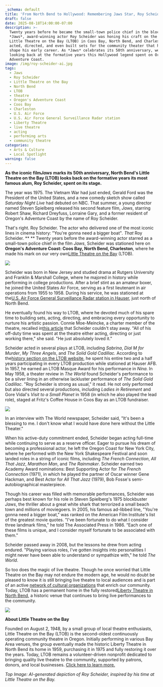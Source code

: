 ```yaml
---
_schema: default
title: 'From North Bend to Hollywood: Remembering Jaws Star, Roy Scheider '
draft: false
date: 2025-08-18T14:00:00-07:00
description: >-
  Twenty years before he became the small-town police chief in the blockbuster
  *Jaws*, award-winning actor Roy Scheider was honing his craft on the stage of
  Little Theatre on the Bay (LTOB) in Coos Bay, North Bend, and Charleston. He
  acted, directed, and even built sets for the community theater that helped
  shape his early career. As *Jaws* celebrates its 50th anniversary, we’re
  looking back at the formative years this Hollywood legend spent on Oregon’s
  Adventure Coast.
image: /img/roy-scheider-ai.jpg
tags:
  - Jaws
  - Roy Scheider
  - Little Theatre on the Bay
  - North Bend
  - LTOB
  - theatre
  - Oregon's Adventure Coast
  - Coos Bay
  - Charleston
  - U.S. Air Force
  - U.S. Air Force General Surveillance Radar station
  - Liberty Theatre
  - live theatre
  - acting
  - performing arts
  - community theatre
categories:
  - Arts & Culture
  - Local Spotlight
warning: false
---
```

**As the iconic film*****Jaws*** **marks its 50th anniversary, North Bend's Little Theatre on the Bay (LTOB) looks back on the formative years its most famous alum, Roy Scheider, spent on its stage.**

The year was 1975. The Vietnam War had just ended, Gerald Ford was the President of the United States, and a new comedy sketch show called *Saturday Night Live* had debuted on NBC. That summer, a young director named Steven Spielberg released his second feature film, *Jaws*, starring Robert Shaw, Richard Dreyfuss, Lorraine Gary, and a former resident of Oregon's Adventure Coast by the name of Roy Scheider.

That's right. Roy Scheider. The actor who delivered one of the most iconic lines in cinema history: "You're gonna need a bigger boat"*. That* Roy Scheider. \*\* \*\* Twenty years before the award-winning actor starred as a small-town police chief in the film *Jaws*, Scheider was stationed here on **Oregon's Adventure Coast: Coos Bay, North Bend, Charleston**, where he made his mark on our very own[<u>Little Theatre on the Bay</u>](https://thelibertytheatre.org/) (LTOB).

![](/img/ltob-roy-scheider-north-bend.png)

Scheider was born in New Jersey and studied drama at Rutgers University and Franklin & Marshall College, where he majored in history while performing in college productions. After a brief stint as an amateur boxer, he joined the United States Air Force, serving as a first lieutenant in air operations from 1955 to 1958. During his service, he was stationed at the[U.S. Air Force General Surveillance Radar station in Hauser,](https://en.wikipedia.org/wiki/North_Bend_Air_Force_Station#:~:text=North%20Bend%20Air%20Force%20Station%20&#40;ADC%20ID%3A%20P%2D12,%2Dnortheast%20of%20Hauser%2C%20Oregon.) just north of North Bend.

He eventually found his way to LTOB, where he devoted much of his spare time to building sets, acting, directing, and embracing every opportunity to nurture his artistic passion. Connie Moe-Meincke, a charter member of the theatre, recalled in[<u>this article</u>](https://theworldlink.com/news/local/jaws-star-scheider-had-acting-connection-to-bay-area/article_c8138edf-2d38-5b24-92a6-7fd5023c762e.html) that Scheider couldn't stay away. "All of his off-duty time was spent at the theatre either acting, directing or just working there," she said. "He just absolutely loved it."

Scheider acted in several plays at LTOB, including *Sabrina*, *Dial M for Murder*, *My Three Angels*, and *The Solid Gold Cadillac.* According to the[<u>history section on the LTOB website</u>](https://thelibertytheatre.org/our-history/), he spent his entire two and a half years participating in every LTOB production while stationed at Hauser AFB. In 1957, he earned an LTOB Masque Award for his performance in *Nina.* In May 1958, a theater review in *The World* found Scheider's performance to be a silver lining in an otherwise lackluster performance of *The Solid Gold Cadillac*. "Roy Scheider is strong as usual," it read. He not only performed but also directed several productions, including *Ladies in Retirement* and Gore Vidal's *Visit to a Small Planet* in 1958 (in which he also played the lead role), staged at Fritz's Coffee House in Coos Bay as an LTOB fundraiser.

![](/img/roy-scheider-north-bend.jpg)

In an interview with The World newspaper, Scheider said, "It's been a blessing to me. I don't know what I would have done here without the Little Theater."

When his active-duty commitment ended, Scheider began acting full-time while continuing to serve as a reserve officer. Eager to pursue his dream of becoming a professional actor, he left the Oregon Coast for New York City, where he performed with the New York Shakespeare Festival and soon landed roles in a string of iconic films, including *The French Connection*, *All That Jazz*, *Marathon Man*, and *The Rainmaker*. Scheider earned two Academy Award nominations: Best Supporting Actor for *The French Connection* (1971), in which he played the partner of Oscar winner Gene Hackman, and Best Actor for *All That Jazz* (1979), Bob Fosse's semi-autobiographical masterpiece.

Though his career was filled with memorable performances, Scheider was perhaps best known for his role in Steven Spielberg's 1975 blockbuster *Jaws*, the thriller about a great white shark that terrorized a small beach town and millions of moviegoers. In 2005, his famous ad-libbed line, "You're gonna need a bigger boat," was ranked on the American Film Institute's list of the greatest movie quotes. "I've been fortunate to do what I consider three landmark films," he told The Associated Press in 1986. “Each one of these films is unique, and I consider myself fortunate to be associated with them."

Scheider passed away in 2008, but the lessons he drew from acting endured. "Playing various roles, I've gotten insights into personalities I might never have been able to understand or sympathize with," he told *The World*.

So too does the magic of live theatre. Though he once worried that Little Theatre on the Bay may not endure the modern age, he would no doubt be pleased to know it is still bringing live theatre to local audiences and is part of an active [network of cultural organizations](https://www.oregonsadventurecoast.com/art-history-culture/) that enrich our community. Today, LTOB has a permanent home in the fully restored[Liberty Theatre in North Bend](https://www.instagram.com/thelibertytheatre/?hl=en), a historic venue that continues to bring live performances to the community.

![](/img/liberty-theatre-roy-scheider-north-bend.jpg)

**About Little Theatre on the Bay**

Founded on August 2, 1948, by a small group of local theatre enthusiasts, Little Theatre on the Bay (LTOB) is the second-oldest continuously operating community theatre in Oregon. Initially performing in various Bay Area venues, the group eventually made the historic Liberty Theatre in North Bend its home in 1959, purchasing it in 1975 and fully restoring it over the years. Today, LTOB remains a volunteer-driven nonprofit dedicated to bringing quality live theatre to the community, supported by patrons, donors, and local businesses. [Click here to learn more.](https://thelibertytheatre.org/)

*Top Image: AI-generated depiction of Roy Scheider, inspired by his time at Little Theatre on the Bay.*